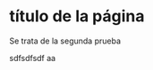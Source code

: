 <properties 
        pageTitle="título de la página" 
        description="description" 
        services="powerbi" 
        documentationCenter="" 
        authors="HeidiSteen" />

# título de la página

Se trata de la segunda prueba

sdfsdfsdf aa
